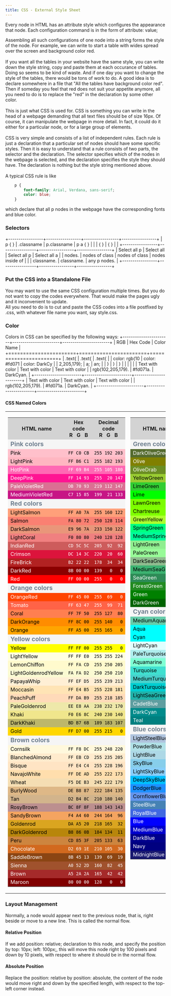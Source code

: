 ```yaml
---
title: CSS - External Style Sheet
---
```


Every node in HTML has an attribute style which configures the
appearance that node. Each configuration command is in the form of
    attribute: value;

Assembling all such configurations of one node into a string forms the
style of the node. For example, we can write
to start a table with wides spread over the screen and background color
red.\
\
If you want all the tables in your website have the same style, you can
write down the style string, copy and paste them at each occurance of
tables. Doing so seems to be kind of waste. And if one day you want to
change the style of the tables, there would be tons of work to do. A
good idea is to declare somewhere in a file that "All the tables have
background color red". Then if someday you feel that red does not suit
your appetite anymore, all you need to do is to replace the "red" in the
declaration by some other color.\
\
This is just what CSS is used for. CSS is something you can write in the
head of a webpage demanding that all text files should be of size 16px.
Of course, it can manipulate the webpage in more detail. In fact, it
could do it either for a particular node, or for a large group of
elements.\
\
CSS is very simple and consists of a list of independent rules. Each
rule is just a declaration that a particular set of nodes should have
some specific styles. Then it is easy to understand that a rule consists
of two parts, the selector and the declaration. The selector specifies
which of the nodes in the webpage is selected, and the declaration
specifies the style they should have. The declaration is nothing but the
style string mentioned above.\
\
A typical CSS rule is like
```css
    p {
        font-family: Arial, Verdana, sans-serif;
        color: blue;
    }
```

which declare that all p nodes in the webpage have the corresponding
fonts and blue color.
### Selectors

+-----------------+-----------------+-----------------+-----------------+
|     p { }       |     .classname  |     p.classname |     p a { }     |
|                 | { }             |  { }            |                 |
+-----------------+-----------------+-----------------+-----------------+
| Select all p    | Select all      | Select all p    | Select all a    |
| nodes.          | nodes of class  | nodes of class  | nodes inside of |
|                 | classname.      | classname.      | any p nodes.    |
+-----------------+-----------------+-----------------+-----------------+

### Put the CSS into a Standalone File

You may want to use the same CSS configuration multiple times. But you
do not want to copy the codes everywhere. That would make the pages ugly
and it inconvenient to update.\
All you need to do is to cut and paste the CSS codes into a file
postfixed by .css, with whatever file name you want, say style.css.
### Color

Colors in CSS can be specified by the following ways:
+-----------------------+-----------------------+-----------------------+
| RGB                   | Hex Code              | Color Name            |
+=======================+=======================+=======================+
|     .text{            |     .text{            |     .text{            |
|         color: rgb(10 |         color: #fd071 |         color: DarkCy |
| 2,205,179);           | a;                    | an;                   |
|     }                 |     }                 |     }                 |
|                       |                       |                       |
| Text with color       | Text with color       | Text with color       |
| rgb(102,205,179).     | \#fd071a.             | DarkCyan.             |
+-----------------------+-----------------------+-----------------------+
| Text with color       | Text with color       | Text with color       |
| rgb(102,205,179).     | \#fd071a.             | DarkCyan.             |
+-----------------------+-----------------------+-----------------------+

#### CSS Named Colors
<table cellpadding="4">
<tbody><tr valign="top">
<td>
<table border="0">
<tbody><tr>
<th style="background:lightgrey">HTML name</th>
<th style="background:lightgrey;">Hex code<br>
R &nbsp; G &nbsp; B</th>
<th style="background:lightgrey">Decimal code<br>
R &nbsp; G &nbsp; B</th>
</tr>
<tr>
<td colspan="3" style="background:whitesmoke; color:slategray; text-align:left;"><span style="font-size: 120%;"><b>Pink colors</b></span></td>
</tr>
<tr style="background:pink;color:black">
<td>Pink</td>
<td><code>FF&nbsp;C0&nbsp;CB</code></td>
<td><code>255&nbsp;192&nbsp;203</code></td>
</tr>
<tr style="background:lightpink;color:black">
<td>LightPink</td>
<td><code>FF&nbsp;B6&nbsp;C1</code></td>
<td><code>255&nbsp;182&nbsp;193</code></td>
</tr>
<tr style="background:hotpink;color:white">
<td>HotPink</td>
<td><code>FF&nbsp;69&nbsp;B4</code></td>
<td><code>255&nbsp;105&nbsp;180</code></td>
</tr>
<tr style="background:deeppink;color:white">
<td>DeepPink</td>
<td><code>FF&nbsp;14&nbsp;93</code></td>
<td><code>255&nbsp;&nbsp;20&nbsp;147</code></td>
</tr>
<tr style="background:palevioletred;color:white">
<td>PaleVioletRed</td>
<td><code>DB&nbsp;70&nbsp;93</code></td>
<td><code>219&nbsp;112&nbsp;147</code></td>
</tr>
<tr style="background:mediumvioletred;color:white">
<td>MediumVioletRed</td>
<td><code>C7&nbsp;15&nbsp;85</code></td>
<td><code>199&nbsp;&nbsp;21&nbsp;133</code></td>
</tr>
<tr>
<td colspan="3" style="background:whitesmoke; color:slategray; text-align:left;"><span style="font-size: 120%;"><b>Red colors</b></span></td>
</tr>
<tr style="background:lightsalmon;color:black">
<td>LightSalmon</td>
<td><code>FF&nbsp;A0&nbsp;7A</code></td>
<td><code>255&nbsp;160&nbsp;122</code></td>
</tr>
<tr style="background:salmon;color:black">
<td>Salmon</td>
<td><code>FA&nbsp;80&nbsp;72</code></td>
<td><code>250&nbsp;128&nbsp;114</code></td>
</tr>
<tr style="background:darksalmon;color:black">
<td>DarkSalmon</td>
<td><code>E9&nbsp;96&nbsp;7A</code></td>
<td><code>233&nbsp;150&nbsp;122</code></td>
</tr>
<tr style="background:lightcoral;color:black">
<td>LightCoral</td>
<td><code>F0&nbsp;80&nbsp;80</code></td>
<td><code>240&nbsp;128&nbsp;128</code></td>
</tr>
<tr style="background:indianred;color:white">
<td>IndianRed</td>
<td><code>CD&nbsp;5C&nbsp;5C</code></td>
<td><code>205&nbsp;&nbsp;92&nbsp;&nbsp;92</code></td>
</tr>
<tr style="background:crimson;color:white;color:white">
<td>Crimson</td>
<td><code>DC&nbsp;14&nbsp;3C</code></td>
<td><code>220&nbsp;&nbsp;20&nbsp;&nbsp;60</code></td>
</tr>
<tr style="background:fireBrick;color:white">
<td>FireBrick</td>
<td><code>B2&nbsp;22&nbsp;22</code></td>
<td><code>178&nbsp;&nbsp;34&nbsp;&nbsp;34</code></td>
</tr>
<tr style="background:darkred;color:white">
<td>DarkRed</td>
<td><code>8B&nbsp;00&nbsp;00</code></td>
<td><code>139&nbsp;&nbsp;&nbsp;0&nbsp;&nbsp;&nbsp;0</code></td>
</tr>
<tr style="background:red;color:white">
<td>Red</td>
<td><code>FF&nbsp;00&nbsp;00</code></td>
<td><code>255&nbsp;&nbsp;&nbsp;0&nbsp;&nbsp;&nbsp;0</code></td>
</tr>
<tr>
<td colspan="3" style="background:whitesmoke; color:slategray; text-align:left;"><span style="font-size: 120%;"><b>Orange colors</b></span></td>
</tr>
<tr style="background:orangered;color:white">
<td>OrangeRed</td>
<td><code>FF&nbsp;45&nbsp;00</code></td>
<td><code>255&nbsp;&nbsp;69&nbsp;&nbsp;&nbsp;0</code></td>
</tr>
<tr style="background:tomato;color:white">
<td>Tomato</td>
<td><code>FF&nbsp;63&nbsp;47</code></td>
<td><code>255&nbsp;&nbsp;99&nbsp;&nbsp;71</code></td>
</tr>
<tr style="background:coral;color:black">
<td>Coral</td>
<td><code>FF&nbsp;7F&nbsp;50</code></td>
<td><code>255&nbsp;127&nbsp;&nbsp;80</code></td>
</tr>
<tr style="background:darkorange;color:black">
<td>DarkOrange</td>
<td><code>FF&nbsp;8C&nbsp;00</code></td>
<td><code>255&nbsp;140&nbsp;&nbsp;&nbsp;0</code></td>
</tr>
<tr style="background:orange;color:black">
<td>Orange</td>
<td><code>FF&nbsp;A5&nbsp;00</code></td>
<td><code>255&nbsp;165&nbsp;&nbsp;&nbsp;0</code></td>
</tr>
<tr>
<td colspan="3" style="background:whitesmoke; color:slategray; text-align:left;"><span style="font-size: 120%;"><b>Yellow colors</b></span></td>
</tr>
<tr style="background:yellow;color:black">
<td>Yellow</td>
<td><code>FF&nbsp;FF&nbsp;00</code></td>
<td><code>255&nbsp;255&nbsp;&nbsp;&nbsp;0</code></td>
</tr>
<tr style="background:lightyellow;color:black">
<td>LightYellow</td>
<td><code>FF&nbsp;FF&nbsp;E0</code></td>
<td><code>255&nbsp;255&nbsp;224</code></td>
</tr>
<tr style="background:lemonchiffon;color:black">
<td>LemonChiffon</td>
<td><code>FF&nbsp;FA&nbsp;CD</code></td>
<td><code>255&nbsp;250&nbsp;205</code></td>
</tr>
<tr style="background:lightgoldenrodyellow;color:black">
<td>LightGoldenrodYellow</td>
<td><code>FA&nbsp;FA&nbsp;D2</code></td>
<td><code>250&nbsp;250&nbsp;210</code></td>
</tr>
<tr style="background:papayawhip;color:black">
<td>PapayaWhip</td>
<td><code>FF&nbsp;EF&nbsp;D5</code></td>
<td><code>255&nbsp;239&nbsp;213</code></td>
</tr>
<tr style="background:moccasin;color:black">
<td>Moccasin</td>
<td><code>FF&nbsp;E4&nbsp;B5</code></td>
<td><code>255&nbsp;228&nbsp;181</code></td>
</tr>
<tr style="background:peachpuff;color:black">
<td>PeachPuff</td>
<td><code>FF&nbsp;DA&nbsp;B9</code></td>
<td><code>255&nbsp;218&nbsp;185</code></td>
</tr>
<tr style="background:palegoldenrod;color:black">
<td>PaleGoldenrod</td>
<td><code>EE&nbsp;E8&nbsp;AA</code></td>
<td><code>238&nbsp;232&nbsp;170</code></td>
</tr>
<tr style="background:khaki;color:black">
<td>Khaki</td>
<td><code>F0&nbsp;E6&nbsp;8C</code></td>
<td><code>240&nbsp;230&nbsp;140</code></td>
</tr>
<tr style="background:darkkhaki;color:black">
<td>DarkKhaki</td>
<td><code>BD&nbsp;B7&nbsp;6B</code></td>
<td><code>189&nbsp;183&nbsp;107</code></td>
</tr>
<tr style="background:gold;color:black">
<td>Gold</td>
<td><code>FF&nbsp;D7&nbsp;00</code></td>
<td><code>255&nbsp;215&nbsp;&nbsp;&nbsp;0</code></td>
</tr>
<tr>
<td colspan="3" style="background:whitesmoke; color:slategray; text-align:left;"><span style="font-size: 120%;"><b>Brown colors</b></span></td>
</tr>
<tr style="background:cornsilk;color:black">
<td>Cornsilk</td>
<td><code>FF&nbsp;F8&nbsp;DC</code></td>
<td><code>255&nbsp;248&nbsp;220</code></td>
</tr>
<tr style="background:blanchedalmond;color:black">
<td>BlanchedAlmond</td>
<td><code>FF&nbsp;EB&nbsp;CD</code></td>
<td><code>255&nbsp;235&nbsp;205</code></td>
</tr>
<tr style="background:bisque;color:black">
<td>Bisque</td>
<td><code>FF&nbsp;E4&nbsp;C4</code></td>
<td><code>255&nbsp;228&nbsp;196</code></td>
</tr>
<tr style="background:navajowhite;color:black">
<td>NavajoWhite</td>
<td><code>FF&nbsp;DE&nbsp;AD</code></td>
<td><code>255&nbsp;222&nbsp;173</code></td>
</tr>
<tr style="background:wheat;color:black">
<td>Wheat</td>
<td><code>F5&nbsp;DE&nbsp;B3</code></td>
<td><code>245&nbsp;222&nbsp;179</code></td>
</tr>
<tr style="background:burlywood;color:black">
<td>BurlyWood</td>
<td><code>DE&nbsp;B8&nbsp;87</code></td>
<td><code>222&nbsp;184&nbsp;135</code></td>
</tr>
<tr style="background:tan;color:black">
<td>Tan</td>
<td><code>D2&nbsp;B4&nbsp;8C</code></td>
<td><code>210&nbsp;180&nbsp;140</code></td>
</tr>
<tr style="background:rosybrown;color:black">
<td>RosyBrown</td>
<td><code>BC&nbsp;8F&nbsp;8F</code></td>
<td><code>188&nbsp;143&nbsp;143</code></td>
</tr>
<tr style="background:sandybrown;color:black">
<td>SandyBrown</td>
<td><code>F4&nbsp;A4&nbsp;60</code></td>
<td><code>244&nbsp;164&nbsp;&nbsp;96</code></td>
</tr>
<tr style="background:goldenrod;color:black">
<td>Goldenrod</td>
<td><code>DA&nbsp;A5&nbsp;20</code></td>
<td><code>218&nbsp;165&nbsp;&nbsp;32</code></td>
</tr>
<tr style="background:darkgoldenrod;color:black">
<td>DarkGoldenrod</td>
<td><code>B8&nbsp;86&nbsp;0B</code></td>
<td><code>184&nbsp;134&nbsp;&nbsp;11</code></td>
</tr>
<tr style="background:Peru;color:black">
<td>Peru</td>
<td><code>CD&nbsp;85&nbsp;3F</code></td>
<td><code>205&nbsp;133&nbsp;&nbsp;63</code></td>
</tr>
<tr style="background:chocolate;color:white">
<td>Chocolate</td>
<td><code>D2&nbsp;69&nbsp;1E</code></td>
<td><code>210&nbsp;105&nbsp;&nbsp;30</code></td>
</tr>
<tr style="background:saddlebrown;color:white">
<td>SaddleBrown</td>
<td><code>8B&nbsp;45&nbsp;13</code></td>
<td><code>139&nbsp;&nbsp;69&nbsp;&nbsp;19</code></td>
</tr>
<tr style="background:sienna;color:white">
<td>Sienna</td>
<td><code>A0&nbsp;52&nbsp;2D</code></td>
<td><code>160&nbsp;&nbsp;82&nbsp;&nbsp;45</code></td>
</tr>
<tr style="background:brown;color:white">
<td>Brown</td>
<td><code>A5&nbsp;2A&nbsp;2A</code></td>
<td><code>165&nbsp;&nbsp;42&nbsp;&nbsp;42</code></td>
</tr>
<tr style="background:maroon;color:white">
<td>Maroon</td>
<td><code>80&nbsp;00&nbsp;00</code></td>
<td><code>128&nbsp;&nbsp;&nbsp;0&nbsp;&nbsp;&nbsp;0</code></td>
</tr>
</tbody></table>
</td>
<td>
<table>
<tbody><tr>
<th style="background:lightgrey">HTML name</th>
<th style="background:lightgrey">Hex code<br>
R &nbsp; G &nbsp; B</th>
<th style="background:lightgrey">Decimal code<br>
R &nbsp; G &nbsp; B</th>
</tr>
<tr>
<td colspan="3" style="background:whitesmoke; color:slategray; text-align:left;"><span style="font-size: 120%;"><b>Green colors</b></span></td>
</tr>
<tr style="background:darkolivegreen;color:white">
<td>DarkOliveGreen</td>
<td><code>55&nbsp;6B&nbsp;2F</code></td>
<td><code>&nbsp;85&nbsp;107&nbsp;&nbsp;47</code></td>
</tr>
<tr style="background:olive;color:white">
<td>Olive</td>
<td><code>80&nbsp;80&nbsp;00</code></td>
<td><code>128&nbsp;128&nbsp;&nbsp;&nbsp;0</code></td>
</tr>
<tr style="background:olivedrab;color:white">
<td>OliveDrab</td>
<td><code>6B&nbsp;8E&nbsp;23</code></td>
<td><code>107&nbsp;142&nbsp;&nbsp;35</code></td>
</tr>
<tr style="background:yellowgreen;color:black">
<td>YellowGreen</td>
<td><code>9A&nbsp;CD&nbsp;32</code></td>
<td><code>154&nbsp;205&nbsp;&nbsp;50</code></td>
</tr>
<tr style="background:limegreen;color:black">
<td>LimeGreen</td>
<td><code>32&nbsp;CD&nbsp;32</code></td>
<td><code>&nbsp;50&nbsp;205&nbsp;&nbsp;50</code></td>
</tr>
<tr style="background:lime;color:black">
<td>Lime</td>
<td><code>00&nbsp;FF&nbsp;00</code></td>
<td><code>&nbsp;&nbsp;0&nbsp;255&nbsp;&nbsp;&nbsp;0</code></td>
</tr>
<tr style="background:lawngreen;color:black">
<td>LawnGreen</td>
<td><code>7C&nbsp;FC&nbsp;00</code></td>
<td><code>124&nbsp;252&nbsp;&nbsp;&nbsp;0</code></td>
</tr>
<tr style="background:chartreuse;color:black">
<td>Chartreuse</td>
<td><code>7F&nbsp;FF&nbsp;00</code></td>
<td><code>127&nbsp;255&nbsp;&nbsp;&nbsp;0</code></td>
</tr>
<tr style="background:greenyellow;color:black">
<td>GreenYellow</td>
<td><code>AD&nbsp;FF&nbsp;2F</code></td>
<td><code>173&nbsp;255&nbsp;&nbsp;47</code></td>
</tr>
<tr style="background:springgreen;color:black">
<td>SpringGreen</td>
<td><code>00&nbsp;FF&nbsp;7F</code></td>
<td><code>&nbsp;&nbsp;0&nbsp;255&nbsp;127</code></td>
</tr>
<tr style="background:mediumspringgreen;color:black">
<td>MediumSpringGreen</td>
<td><code>00&nbsp;FA&nbsp;9A</code></td>
<td><code>&nbsp;&nbsp;0&nbsp;250&nbsp;154</code></td>
</tr>
<tr style="background:lightgreen;color:black">
<td>LightGreen</td>
<td><code>90&nbsp;EE&nbsp;90</code></td>
<td><code>144&nbsp;238&nbsp;144</code></td>
</tr>
<tr style="background:palegreen;color:black">
<td>PaleGreen</td>
<td><code>98&nbsp;FB&nbsp;98</code></td>
<td><code>152&nbsp;251&nbsp;152</code></td>
</tr>
<tr style="background:darkseagreen;color:black">
<td>DarkSeaGreen</td>
<td><code>8F&nbsp;BC&nbsp;8F</code></td>
<td><code>143&nbsp;188&nbsp;143</code></td>
</tr>
<tr style="background:mediumseagreen;color:black">
<td>MediumSeaGreen</td>
<td><code>3C&nbsp;B3&nbsp;71</code></td>
<td><code>&nbsp;60&nbsp;179&nbsp;113</code></td>
</tr>
<tr style="background:seagreen;color:white">
<td>SeaGreen</td>
<td><code>2E&nbsp;8B&nbsp;57</code></td>
<td><code>&nbsp;46&nbsp;139&nbsp;&nbsp;87</code></td>
</tr>
<tr style="background:forestgreen;color:white">
<td>ForestGreen</td>
<td><code>22&nbsp;8B&nbsp;22</code></td>
<td><code>&nbsp;34&nbsp;139&nbsp;&nbsp;34</code></td>
</tr>
<tr style="background:green;color:white">
<td>Green</td>
<td><code>00&nbsp;80&nbsp;00</code></td>
<td><code>&nbsp;&nbsp;0&nbsp;128&nbsp;&nbsp;&nbsp;0</code></td>
</tr>
<tr style="background:darkgreen;color:white">
<td>DarkGreen</td>
<td><code>00&nbsp;64&nbsp;00</code></td>
<td><code>&nbsp;&nbsp;0&nbsp;100&nbsp;&nbsp;&nbsp;0</code></td>
</tr>
<tr>
<td colspan="3" style="background:whitesmoke; color:slategray; text-align:left;"><span style="font-size: 120%;"><b>Cyan colors</b></span></td>
</tr>
<tr style="background:mediumaquamarine;color:black">
<td>MediumAquamarine</td>
<td><code>66&nbsp;CD&nbsp;AA</code></td>
<td><code>102&nbsp;205&nbsp;170</code></td>
</tr>
<tr style="background:aqua;color:black">
<td>Aqua</td>
<td><code>00&nbsp;FF&nbsp;FF</code></td>
<td><code>&nbsp;&nbsp;0&nbsp;255&nbsp;255</code></td>
</tr>
<tr style="background:cyan;color:black">
<td>Cyan</td>
<td><code>00&nbsp;FF&nbsp;FF</code></td>
<td><code>&nbsp;&nbsp;0&nbsp;255&nbsp;255</code></td>
</tr>
<tr style="background:lightcyan;color:black">
<td>LightCyan</td>
<td><code>E0&nbsp;FF&nbsp;FF</code></td>
<td><code>224&nbsp;255&nbsp;255</code></td>
</tr>
<tr style="background:paleturquoise;color:black">
<td>PaleTurquoise</td>
<td><code>AF&nbsp;EE&nbsp;EE</code></td>
<td><code>175&nbsp;238&nbsp;238</code></td>
</tr>
<tr style="background:aquamarine;color:black">
<td>Aquamarine</td>
<td><code>7F&nbsp;FF&nbsp;D4</code></td>
<td><code>127&nbsp;255&nbsp;212</code></td>
</tr>
<tr style="background:turquoise;color:black">
<td>Turquoise</td>
<td><code>40&nbsp;E0&nbsp;D0</code></td>
<td><code>&nbsp;64&nbsp;224&nbsp;208</code></td>
</tr>
<tr style="background:mediumturquoise;color:black">
<td>MediumTurquoise</td>
<td><code>48&nbsp;D1&nbsp;CC</code></td>
<td><code>&nbsp;72&nbsp;209&nbsp;204</code></td>
</tr>
<tr style="background:darkturquoise;color:black">
<td>DarkTurquoise</td>
<td><code>00&nbsp;CE&nbsp;D1</code></td>
<td><code>&nbsp;&nbsp;0&nbsp;206&nbsp;209</code></td>
</tr>
<tr style="background:lightseagreen;color:black">
<td>LightSeaGreen</td>
<td><code>20&nbsp;B2&nbsp;AA</code></td>
<td><code>&nbsp;32&nbsp;178&nbsp;170</code></td>
</tr>
<tr style="background:cadetblue;color:white">
<td>CadetBlue</td>
<td><code>5F&nbsp;9E&nbsp;A0</code></td>
<td><code>&nbsp;95&nbsp;158&nbsp;160</code></td>
</tr>
<tr style="background:darkcyan;color:white">
<td>DarkCyan</td>
<td><code>00&nbsp;8B&nbsp;8B</code></td>
<td><code>&nbsp;&nbsp;0&nbsp;139&nbsp;139</code></td>
</tr>
<tr style="background:teal;color:white">
<td>Teal</td>
<td><code>00&nbsp;80&nbsp;80</code></td>
<td><code>&nbsp;&nbsp;0&nbsp;128&nbsp;128</code></td>
</tr>
<tr>
<td colspan="3" style="background:whitesmoke; color:slategray; text-align:left;"><span style="font-size: 120%;"><b>Blue colors</b></span></td>
</tr>
<tr style="background:lightsteelblue;color:black">
<td>LightSteelBlue</td>
<td><code>B0&nbsp;C4&nbsp;DE</code></td>
<td><code>176&nbsp;196&nbsp;222</code></td>
</tr>
<tr style="background:powderblue;color:black">
<td>PowderBlue</td>
<td><code>B0&nbsp;E0&nbsp;E6</code></td>
<td><code>176&nbsp;224&nbsp;230</code></td>
</tr>
<tr style="background:lightblue;color:black">
<td>LightBlue</td>
<td><code>AD&nbsp;D8&nbsp;E6</code></td>
<td><code>173&nbsp;216&nbsp;230</code></td>
</tr>
<tr style="background:skyblue;color:black">
<td>SkyBlue</td>
<td><code>87&nbsp;CE&nbsp;EB</code></td>
<td><code>135&nbsp;206&nbsp;235</code></td>
</tr>
<tr style="background:lightskyblue;color:black">
<td>LightSkyBlue</td>
<td><code>87&nbsp;CE&nbsp;FA</code></td>
<td><code>135&nbsp;206&nbsp;250</code></td>
</tr>
<tr style="background:deepskyblue;color:black">
<td>DeepSkyBlue</td>
<td><code>00&nbsp;BF&nbsp;FF</code></td>
<td><code>&nbsp;&nbsp;0&nbsp;191&nbsp;255</code></td>
</tr>
<tr style="background:dodgerblue;color:black">
<td>DodgerBlue</td>
<td><code>1E&nbsp;90&nbsp;FF</code></td>
<td><code>&nbsp;30&nbsp;144&nbsp;255</code></td>
</tr>
<tr style="background:cornflowerblue;color:black">
<td>CornflowerBlue</td>
<td><code>64&nbsp;95&nbsp;ED</code></td>
<td><code>100&nbsp;149&nbsp;237</code></td>
</tr>
<tr style="background:steelblue;color:white">
<td>SteelBlue</td>
<td><code>46&nbsp;82&nbsp;B4</code></td>
<td><code>&nbsp;70&nbsp;130&nbsp;180</code></td>
</tr>
<tr style="background:royalblue;color:white">
<td>RoyalBlue</td>
<td><code>41&nbsp;69&nbsp;E1</code></td>
<td><code>&nbsp;65&nbsp;105&nbsp;225</code></td>
</tr>
<tr style="background:blue;color:white">
<td>Blue</td>
<td><code>00&nbsp;00&nbsp;FF</code></td>
<td><code>&nbsp;&nbsp;0&nbsp;&nbsp;&nbsp;0&nbsp;255</code></td>
</tr>
<tr style="background:mediumblue;color:white">
<td>MediumBlue</td>
<td><code>00&nbsp;00&nbsp;CD</code></td>
<td><code>&nbsp;&nbsp;0&nbsp;&nbsp;&nbsp;0&nbsp;205</code></td>
</tr>
<tr style="background:darkblue;color:white">
<td>DarkBlue</td>
<td><code>00&nbsp;00&nbsp;8B</code></td>
<td><code>&nbsp;&nbsp;0&nbsp;&nbsp;&nbsp;0&nbsp;139</code></td>
</tr>
<tr style="background:navy;color:white">
<td>Navy</td>
<td><code>00&nbsp;00&nbsp;80</code></td>
<td><code>&nbsp;&nbsp;0&nbsp;&nbsp;&nbsp;0&nbsp;128</code></td>
</tr>
<tr style="background:midnightblue;color:white">
<td>MidnightBlue</td>
<td><code>19&nbsp;19&nbsp;70</code></td>
<td><code>&nbsp;25&nbsp;&nbsp;25&nbsp;112</code></td>
</tr>
</tbody></table>
</td>
<td>
<table>
<tbody><tr>
<th style="background:lightgrey">HTML name</th>
<th style="background:lightgrey">Hex code<br>
R &nbsp; G &nbsp; B</th>
<th style="background:lightgrey">Decimal code<br>
R &nbsp; G &nbsp; B</th>
</tr>
<tr>
<td colspan="3" style="background:whitesmoke; color:slategray; text-align:left;"><span style="font-size: 120%;"><b>Purple/Violet/Magenta colors</b></span></td>
</tr>
<tr style="background:lavender;color:black">
<td>Lavender</td>
<td><code>E6&nbsp;E6&nbsp;FA</code></td>
<td><code>230&nbsp;230&nbsp;250</code></td>
</tr>
<tr style="background:thistle;color:black">
<td>Thistle</td>
<td><code>D8&nbsp;BF&nbsp;D8</code></td>
<td><code>216&nbsp;191&nbsp;216</code></td>
</tr>
<tr style="background:plum;color:black">
<td>Plum</td>
<td><code>DD&nbsp;A0&nbsp;DD</code></td>
<td><code>221&nbsp;160&nbsp;221</code></td>
</tr>
<tr style="background:violet;color:black">
<td>Violet</td>
<td><code>EE&nbsp;82&nbsp;EE</code></td>
<td><code>238&nbsp;130&nbsp;238</code></td>
</tr>
<tr style="background:orchid;color:black">
<td>Orchid</td>
<td><code>DA&nbsp;70&nbsp;D6</code></td>
<td><code>218&nbsp;112&nbsp;214</code></td>
</tr>
<tr style="background:fuchsia;color:black">
<td>Fuchsia</td>
<td><code>FF&nbsp;00&nbsp;FF</code></td>
<td><code>255&nbsp;&nbsp;&nbsp;0&nbsp;255</code></td>
</tr>
<tr style="background:Magenta;color:black">
<td>Magenta</td>
<td><code>FF&nbsp;00&nbsp;FF</code></td>
<td><code>255&nbsp;&nbsp;&nbsp;0&nbsp;255</code></td>
</tr>
<tr style="background:mediumorchid;color:white">
<td>MediumOrchid</td>
<td><code>BA&nbsp;55&nbsp;D3</code></td>
<td><code>186&nbsp;&nbsp;85&nbsp;211</code></td>
</tr>
<tr style="background:mediumpurple;color:white">
<td>MediumPurple</td>
<td><code>93&nbsp;70&nbsp;DB</code></td>
<td><code>147&nbsp;112&nbsp;219</code></td>
</tr>
<tr style="background:blueviolet;color:white">
<td>BlueViolet</td>
<td><code>8A&nbsp;2B&nbsp;E2</code></td>
<td><code>138&nbsp;&nbsp;43&nbsp;226</code></td>
</tr>
<tr style="background:darkviolet;color:white">
<td>DarkViolet</td>
<td><code>94&nbsp;00&nbsp;D3</code></td>
<td><code>148&nbsp;&nbsp;&nbsp;0&nbsp;211</code></td>
</tr>
<tr style="background:darkorchid;color:white">
<td>DarkOrchid</td>
<td><code>99&nbsp;32&nbsp;CC</code></td>
<td><code>153&nbsp;&nbsp;50&nbsp;204</code></td>
</tr>
<tr style="background:darkmagenta;color:white">
<td>DarkMagenta</td>
<td><code>8B&nbsp;00&nbsp;8B</code></td>
<td><code>139&nbsp;&nbsp;&nbsp;0&nbsp;139</code></td>
</tr>
<tr style="background:purple;color:white">
<td>Purple</td>
<td><code>80&nbsp;00&nbsp;80</code></td>
<td><code>128&nbsp;&nbsp;&nbsp;0&nbsp;128</code></td>
</tr>
<tr style="background:indigo;color:white">
<td>Indigo</td>
<td><code>4B&nbsp;00&nbsp;82</code></td>
<td><code>&nbsp;75&nbsp;&nbsp;&nbsp;0&nbsp;130</code></td>
</tr>
<tr style="background:darkslateblue;color:white">
<td>DarkSlateBlue</td>
<td><code>48&nbsp;3D&nbsp;8B</code></td>
<td><code>&nbsp;72&nbsp;&nbsp;61&nbsp;139</code></td>
</tr>
<tr style="background:#663399;color:white">
<td>RebeccaPurple</td>
<td><code>66&nbsp;33&nbsp;99</code></td>
<td><code>102&nbsp;&nbsp;51&nbsp;153</code></td>
</tr>
<tr style="background:slateblue;color:white">
<td>SlateBlue</td>
<td><code>6A&nbsp;5A&nbsp;CD</code></td>
<td><code>106&nbsp;&nbsp;90&nbsp;205</code></td>
</tr>
<tr style="background:mediumslateblue;color:white">
<td>MediumSlateBlue</td>
<td><code>7B&nbsp;68&nbsp;EE</code></td>
<td><code>123&nbsp;104&nbsp;238</code></td>
</tr>
<tr>
<td colspan="3" style="background:whitesmoke; color:slategray; text-align:left;"><span style="font-size: 120%;"><b>White colors</b></span></td>
</tr>
<tr style="background:white;color:black">
<td>White</td>
<td><code>FF&nbsp;FF&nbsp;FF</code></td>
<td><code>255&nbsp;255&nbsp;255</code></td>
</tr>
<tr style="background:snow;color:black">
<td>Snow</td>
<td><code>FF&nbsp;FA&nbsp;FA</code></td>
<td><code>255&nbsp;250&nbsp;250</code></td>
</tr>
<tr style="background:honeydew;color:black">
<td>Honeydew</td>
<td><code>F0&nbsp;FF&nbsp;F0</code></td>
<td><code>240&nbsp;255&nbsp;240</code></td>
</tr>
<tr style="background:mintcream;color:black">
<td>MintCream</td>
<td><code>F5&nbsp;FF&nbsp;FA</code></td>
<td><code>245&nbsp;255&nbsp;250</code></td>
</tr>
<tr style="background:azure;color:black">
<td>Azure</td>
<td><code>F0&nbsp;FF&nbsp;FF</code></td>
<td><code>240&nbsp;255&nbsp;255</code></td>
</tr>
<tr style="background:aliceblue;color:black">
<td>AliceBlue</td>
<td><code>F0&nbsp;F8&nbsp;FF</code></td>
<td><code>240&nbsp;248&nbsp;255</code></td>
</tr>
<tr style="background:ghostwhite;color:black">
<td>GhostWhite</td>
<td><code>F8&nbsp;F8&nbsp;FF</code></td>
<td><code>248&nbsp;248&nbsp;255</code></td>
</tr>
<tr style="background:whitesmoke;color:black">
<td>WhiteSmoke</td>
<td><code>F5&nbsp;F5&nbsp;F5</code></td>
<td><code>245&nbsp;245&nbsp;245</code></td>
</tr>
<tr style="background:seashell;color:black">
<td>Seashell</td>
<td><code>FF&nbsp;F5&nbsp;EE</code></td>
<td><code>255&nbsp;245&nbsp;238</code></td>
</tr>
<tr style="background:beige;color:black">
<td>Beige</td>
<td><code>F5&nbsp;F5&nbsp;DC</code></td>
<td><code>245&nbsp;245&nbsp;220</code></td>
</tr>
<tr style="background:oldlace;color:black">
<td>OldLace</td>
<td><code>FD&nbsp;F5&nbsp;E6</code></td>
<td><code>253&nbsp;245&nbsp;230</code></td>
</tr>
<tr style="background:floralwhite;color:black">
<td>FloralWhite</td>
<td><code>FF&nbsp;FA&nbsp;F0</code></td>
<td><code>255&nbsp;250&nbsp;240</code></td>
</tr>
<tr style="background:ivory;color:black">
<td>Ivory</td>
<td><code>FF&nbsp;FF&nbsp;F0</code></td>
<td><code>255&nbsp;255&nbsp;240</code></td>
</tr>
<tr style="background:antiquewhite;color:black">
<td>AntiqueWhite</td>
<td><code>FA&nbsp;EB&nbsp;D7</code></td>
<td><code>250&nbsp;235&nbsp;215</code></td>
</tr>
<tr style="background:linen;color:black">
<td>Linen</td>
<td><code>FA&nbsp;F0&nbsp;E6</code></td>
<td><code>250&nbsp;240&nbsp;230</code></td>
</tr>
<tr style="background:lavenderblush;color:black">
<td>LavenderBlush</td>
<td><code>FF&nbsp;F0&nbsp;F5</code></td>
<td><code>255&nbsp;240&nbsp;245</code></td>
</tr>
<tr style="background:mistyrose;color:black">
<td>MistyRose</td>
<td><code>FF&nbsp;E4&nbsp;E1</code></td>
<td><code>255&nbsp;228&nbsp;225</code></td>
</tr>
<tr>
<td colspan="3" style="background:whitesmoke; color:slategray; text-align:left;"><span style="font-size: 120%;"><b>Gray/Black colors</b></span></td>
</tr>
<tr style="background:gainsboro;color:black">
<td>Gainsboro</td>
<td><code>DC&nbsp;DC&nbsp;DC</code></td>
<td><code>220&nbsp;220&nbsp;220</code></td>
</tr>
<tr style="background:lightgrey; color:black;">
<td>LightGrey</td>
<td><code>D3&nbsp;D3&nbsp;D3</code></td>
<td><code>211&nbsp;211&nbsp;211</code></td>
</tr>
<tr style="background:silver;color:black">
<td>Silver</td>
<td><code>C0&nbsp;C0&nbsp;C0</code></td>
<td><code>192&nbsp;192&nbsp;192</code></td>
</tr>
<tr style="background:darkgray; color:black;">
<td>DarkGray</td>
<td><code>A9&nbsp;A9&nbsp;A9</code></td>
<td><code>169&nbsp;169&nbsp;169</code></td>
</tr>
<tr style="background:gray;color:white">
<td>Gray</td>
<td><code>80&nbsp;80&nbsp;80</code></td>
<td><code>128&nbsp;128&nbsp;128</code></td>
</tr>
<tr style="background:dimgray; color:white;">
<td>DimGray</td>
<td><code>69&nbsp;69&nbsp;69</code></td>
<td><code>105&nbsp;105&nbsp;105</code></td>
</tr>
<tr style="background:lightslategray; color:white;">
<td>LightSlateGray</td>
<td><code>77&nbsp;88&nbsp;99</code></td>
<td><code>119&nbsp;136&nbsp;153</code></td>
</tr>
<tr style="background:slategray; color:white;">
<td>SlateGray</td>
<td><code>70&nbsp;80&nbsp;90</code></td>
<td><code>112&nbsp;128&nbsp;144</code></td>
</tr>
<tr style="background:darkslategray; color:white;">
<td>DarkSlateGray</td>
<td><code>2F&nbsp;4F&nbsp;4F</code></td>
<td><code>&nbsp;47&nbsp;&nbsp;79&nbsp;&nbsp;79</code></td>
</tr>
<tr style="background:black;color:white">
<td>Black</td>
<td><code>00&nbsp;00&nbsp;00</code></td>
<td><code>&nbsp;&nbsp;0&nbsp;&nbsp;&nbsp;0&nbsp;&nbsp;&nbsp;0</code></td>
</tr>
</tbody></table>
</td>
</tr>
</tbody></table>

### Layout Management

Normally, a node would appear next to the previous node, that is, right
beside or move to a new line. This is called the normal flow.
#### Relative Position

If we add position: relative; declaration to this node, and specify the
position by top: 10px; left: 100px;, this will move this node right by
100 pixels and down by 10 pixels, with respect to where it should be in
the normal flow.
#### Absolute Position

Replace the position: relative by position: absolute, the content of the
node would move right and down by the specified length, with respect to
the top-left corner instead.

